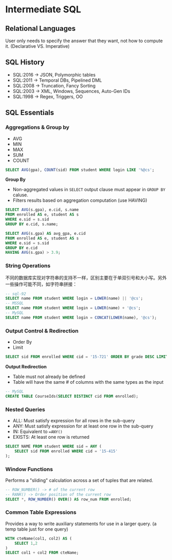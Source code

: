 # Intermediate SQL

## Relational Languages

User only needs to specify the answer that they want, not how to compute it. (Declarative VS. Imperative)

## SQL History

- SQL:2016 -> JSON, Polymorphic tables
- SQL:2011 -> Temporal DBs, Pipelined DML
- SQL:2008 -> Truncation, Fancy Sorting
- SQL:2003 -> XML, Windows, Sequences, Auto-Gen IDs
- SQL:1998 -> Regex, Triggers, OO

## SQL Essentials

### Aggregations & Group by

- AVG
- MIN
- MAX
- SUM
- COUNT

```sql
SELECT AVG(gpa), COUNT(sid) FROM student WHERE login LIKE '%@cs';
```

**Group By**

- Non-aggregated values in `SELECT` output clause must appear in `GROUP BY` caluse.
- Filters results based on aggregation computation (use HAVING)

```sql
SELECT AVG(s.gpa), e.cid, s.name
FROM enrolled AS e, student AS s
WHERE e.sid = s.sid
GROUP BY e.cid, s.name;

SELECT AVG(s.gpa) AS avg_gpa, e.cid
FROM enrolled AS e, student AS s
WHERE e.sid = s.sid
GROUP BY e.cid
HAVING AVG(s.gpa) > 3.9;
```

### String Operations

不同的数据库实现对字符串的支持不一样，区别主要在于单双引号和大小写。另外一些操作可能不同，如字符串拼接：

```sql
-- sql-92
SELECT name FROM student WHERE login = LOWER(name) || '@cs';
-- MSSQL
SELECT name FROM student WHERE login = LOWER(name) + '@cs';
-- MySQL
SELECT name FROM student WHERE login = CONCAT(LOWER(name), '@cs');
```

### Output Control & Redirection

- Order By
- Limit

```sql
SELECT sid FROM enrolled WHERE cid = '15-721' ORDER BY grade DESC LIMIT 10;
```

**Output Redirection**

- Table must not already be defined
- Table will have the same # of columns with the same types as the input

```sql
-- MySQL
CREATE TABLE CourseIds(SELECT DISTINCT cid FROM enrolled);
```

### Nested Queries

- ALL: Must satisfy expression for all rows in the sub-query
- ANY: Must satisfy expression for at least one row in the sub-query
- IN: Equivalent to `=ANY()`
- EXISTS: At least one row is returned

```sql
SELECT NAME FROM student WHERE sid = ANY (
    SELECT sid FROM enrolled WHERE cid = '15-415'
);
```

### Window Functions

Performs a "sliding" calculation across a set of tuples that are related.

```sql
-- ROW_NUMBER() -> # of the current row
-- RANK() -> Order position of the current row
SELECT *, ROW_NUMBER() OVER() AS row_num FROM enrolled;
```

### Common Table Expressions

Provides a way to write auxiliary statements for use in a larger query. (a temp table just for one query)

```sql
WITH cteName(col1, col2) AS (
    SELECT 1,2
)
SELECT col1 + col2 FROM cteName;
```
